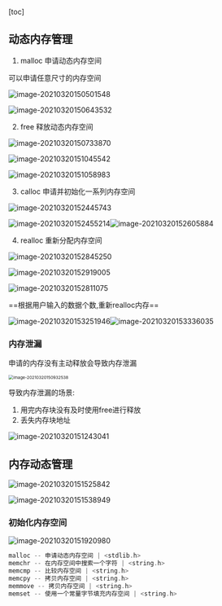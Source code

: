 [toc]

## 动态内存管理

1. malloc 申请动态内存空间

  可以申请任意尺寸的内存空间

![image-20210320150501548](imgs/image-20210320150501548.png)

![image-20210320150643532](imgs/image-20210320150643532.png)


2. free 释放动态内存空间

![image-20210320150733870](imgs/image-20210320150733870.png)

![image-20210320151045542](imgs/image-20210320151045542.png)

![image-20210320151058983](imgs/image-20210320151058983.png)

3. calloc 申请并初始化一系列内存空间

![image-20210320152445743](imgs/image-20210320152445743.png)

![image-20210320152455214](imgs/image-20210320152455214.png)![image-20210320152605884](imgs/image-20210320152605884.png)

4. realloc 重新分配内存空间

![image-20210320152845250](imgs/image-20210320152845250.png)

![image-20210320152919005](imgs/image-20210320152919005.png)

![image-20210320152811075](imgs/image-20210320152811075.png)

==根据用户输入的数据个数,重新realloc内存==

![image-20210320153251946](imgs/image-20210320153251946.png)![image-20210320153336035](imgs/image-20210320153336035.png)

### 内存泄漏

申请的内存没有主动释放会导致内存泄漏

<img src="imgs/image-20210320150932538.png" alt="image-20210320150932538" style="zoom:58%;" />

导致内存泄漏的场景:

1. 用完内存块没有及时使用free进行释放
2. 丢失内存块地址

![image-20210320151243041](imgs/image-20210320151243041.png)

## 内存动态管理

![image-20210320151525842](imgs/image-20210320151525842.png)

![image-20210320151538949](imgs/image-20210320151538949.png)

### 初始化内存空间

![image-20210320151920980](imgs/image-20210320151920980.png)


```c
malloc -- 申请动态内存空间 | <stdlib.h>
memchr -- 在内存空间中搜索一个字符 | <string.h>
memcmp -- 比较内存空间 | <string.h>
memcpy -- 拷贝内存空间 | <string.h>
memmove -- 拷贝内存空间 | <string.h>
memset -- 使用一个常量字节填充内存空间 | <string.h>
```

